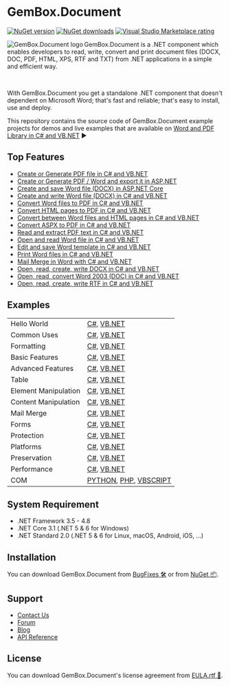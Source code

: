 # GemBox.Document

[![NuGet version](https://img.shields.io/nuget/v/GemBox.Document?style=for-the-badge)](https://www.nuget.org/packages/GemBox.Document/) [![NuGet downloads](https://img.shields.io/nuget/dt/GemBox.Document?style=for-the-badge)](https://www.nuget.org/packages/GemBox.Document/) [![Visual Studio Marketplace rating](https://img.shields.io/visual-studio-marketplace/stars/GemBoxSoftware.GemBoxDocument?style=for-the-badge)](https://marketplace.visualstudio.com/items?itemName=GemBoxSoftware.GemBoxDocument)

<img src="https://www.gemboxsoftware.com/images/NugetGbd.png" alt="GemBox.Document logo" align="left" />

GemBox.Document is a .NET component which enables developers to read, write, convert and print document files (DOCX, DOC, PDF, HTML, XPS, RTF and TXT) from .NET applications in a simple and efficient way.

<br/>

With GemBox.Document you get a standalone .NET component that doesn't dependent on Microsoft Word; that's fast and reliable; that's easy to install, use and deploy.

This repository contains the source code of GemBox.Document example projects for demos and live examples that are available on [Word and PDF Library in C# and VB.NET](https://www.gemboxsoftware.com/document/examples/c-sharp-vb-net-word-pdf-library/801) ▶

## Top Features

* [Create or Generate PDF file in C# and VB.NET](https://www.gemboxsoftware.com/document/articles/c-sharp-vb-net-create-generate-pdf)
* [Create or Generate PDF / Word and export it in ASP.NET](https://www.gemboxsoftware.com/document/examples/asp-net-create-generate-export-pdf-word/5101)
* [Create and save Word file (DOCX) in ASP.NET Core](https://www.gemboxsoftware.com/document/examples/asp-net-core-create-word-docx-pdf/5601)
* [Create and write Word file (DOCX) in C# and VB.NET](https://www.gemboxsoftware.com/document/examples/c-sharp-vb-net-create-write-word-file/302)
* [Convert Word files to PDF in C# and VB.NET](https://www.gemboxsoftware.com/document/examples/c-sharp-convert-word-to-pdf/304)
* [Convert HTML pages to PDF in C# and VB.NET](https://www.gemboxsoftware.com/document/examples/c-sharp-convert-html-to-pdf/307)
* [Convert between Word files and HTML pages in C# and VB.NET](https://www.gemboxsoftware.com/document/examples/c-sharp-convert-word-to-from-html/105)
* [Convert ASPX to PDF in C# and VB.NET](https://www.gemboxsoftware.com/document/articles/convert-aspx-to-pdf)
* [Read and extract PDF text in C# and VB.NET](https://www.gemboxsoftware.com/document/examples/c-sharp-read-extract-pdf-text/305)
* [Open and read Word file in C# and VB.NET](https://www.gemboxsoftware.com/document/examples/c-sharp-vb-net-open-read-word-file/301)
* [Edit and save Word template in C# and VB.NET](https://www.gemboxsoftware.com/document/examples/c-sharp-vb-net-edit-save-word-template/303)
* [Print Word files in C# and VB.NET](https://www.gemboxsoftware.com/document/examples/c-sharp-vb-net-print-word/351)
* [Mail Merge in Word with C# and VB.NET](https://www.gemboxsoftware.com/document/examples/c-sharp-vb-net-mail-merge-word/901)
* [Open, read, create, write DOCX in C# and VB.NET](https://www.gemboxsoftware.com/document/articles/c-sharp-vb-net-docx)
* [Open, read, convert Word 2003 (DOC) in C# and VB.NET](https://www.gemboxsoftware.com/document/articles/c-sharp-vb-net-word-2003-doc)
* [Open, read, create, write RTF in C# and VB.NET](https://www.gemboxsoftware.com/document/articles/c-sharp-vb-net-rtf)

## Examples

| | |
| --- | --- |
| Hello World | [C#](https://github.com/GemBoxLtd/GemBox.Document.Examples/tree/master/C%23/Hello%20World), [VB.NET](https://github.com/GemBoxLtd/GemBox.Document.Examples/tree/master/VB.NET/Hello%20World) |
| Common Uses | [C#](https://github.com/GemBoxLtd/GemBox.Document.Examples/tree/master/C%23/Common%20Uses), [VB.NET](https://github.com/GemBoxLtd/GemBox.Document.Examples/tree/master/VB.NET/Common%20Uses) |
| Formatting | [C#](https://github.com/GemBoxLtd/GemBox.Document.Examples/tree/master/C%23/Formatting), [VB.NET](https://github.com/GemBoxLtd/GemBox.Document.Examples/tree/master/VB.NET/Formatting) |
| Basic Features | [C#](https://github.com/GemBoxLtd/GemBox.Document.Examples/tree/master/C%23/Basic%20Features), [VB.NET](https://github.com/GemBoxLtd/GemBox.Document.Examples/tree/master/VB.NET/Basic%20Features) |
| Advanced Features | [C#](https://github.com/GemBoxLtd/GemBox.Document.Examples/tree/master/C%23/Advanced%20Features), [VB.NET](https://github.com/GemBoxLtd/GemBox.Document.Examples/tree/master/VB.NET/Advanced%20Features) |
| Table | [C#](https://github.com/GemBoxLtd/GemBox.Document.Examples/tree/master/C%23/Table), [VB.NET](https://github.com/GemBoxLtd/GemBox.Document.Examples/tree/master/VB.NET/Table) |
| Element Manipulation | [C#](https://github.com/GemBoxLtd/GemBox.Document.Examples/tree/master/C%23/Element%20Manipulation), [VB.NET](https://github.com/GemBoxLtd/GemBox.Document.Examples/tree/master/VB.NET/Element%20Manipulation) |
| Content Manipulation | [C#](https://github.com/GemBoxLtd/GemBox.Document.Examples/tree/master/C%23/Content%20Manipulation), [VB.NET](https://github.com/GemBoxLtd/GemBox.Document.Examples/tree/master/VB.NET/Content%20Manipulation) |
| Mail Merge | [C#](https://github.com/GemBoxLtd/GemBox.Document.Examples/tree/master/C%23/Mail%20Merge), [VB.NET](https://github.com/GemBoxLtd/GemBox.Document.Examples/tree/master/VB.NET/Mail%20Merge) |
| Forms | [C#](https://github.com/GemBoxLtd/GemBox.Document.Examples/tree/master/C%23/Forms), [VB.NET](https://github.com/GemBoxLtd/GemBox.Document.Examples/tree/master/VB.NET/Forms) |
| Protection | [C#](https://github.com/GemBoxLtd/GemBox.Document.Examples/tree/master/C%23/Protection), [VB.NET](https://github.com/GemBoxLtd/GemBox.Document.Examples/tree/master/VB.NET/Protection) |
| Platforms | [C#](https://github.com/GemBoxLtd/GemBox.Document.Examples/tree/master/C%23/Platforms), [VB.NET](https://github.com/GemBoxLtd/GemBox.Document.Examples/tree/master/VB.NET/Platforms) |
| Preservation | [C#](https://github.com/GemBoxLtd/GemBox.Document.Examples/tree/master/C%23/Preservation), [VB.NET](https://github.com/GemBoxLtd/GemBox.Document.Examples/tree/master/VB.NET/Preservation) |
| Performance | [C#](https://github.com/GemBoxLtd/GemBox.Document.Examples/tree/master/C%23/Performance), [VB.NET](https://github.com/GemBoxLtd/GemBox.Document.Examples/tree/master/VB.NET/Performance) |
| COM | [PYTHON](https://github.com/GemBoxLtd/GemBox.Document.Examples/blob/master/PYTHON%2C%20PHP%2C%20VBSCRIPT/Program.py), [PHP](https://github.com/GemBoxLtd/GemBox.Document.Examples/blob/master/PYTHON%2C%20PHP%2C%20VBSCRIPT/Program.php), [VBSCRIPT](https://github.com/GemBoxLtd/GemBox.Document.Examples/blob/master/PYTHON%2C%20PHP%2C%20VBSCRIPT/Program.asp) |

## System Requirement

* .NET Framework 3.5 - 4.8
* .NET Core 3.1 (.NET 5 & 6 for Windows)
* .NET Standard 2.0 (.NET 5 & 6 for Linux, macOS, Android, iOS, …)

## Installation

You can download GemBox.Document from [BugFixes 🛠️](https://www.gemboxsoftware.com/document/downloads/bugfixes.html) or from [NuGet 📦](https://www.nuget.org/packages/GemBox.Document/).

## Support

* [Contact Us](https://support.gemboxsoftware.com/new-ticket?ticket%5Bdepartment%5D=1&ticket%5Bproduct%5D=2)
* [Forum](https://forum.gemboxsoftware.com/c/gembox-document/6)
* [Blog](https://www.gemboxsoftware.com/gembox-document)
* [API Reference](https://www.gemboxsoftware.com/document/docs/introduction.html)

## License

You can download GemBox.Document's license agreement from [EULA.rtf 📝](https://www.gemboxsoftware.com/EULA.rtf).
